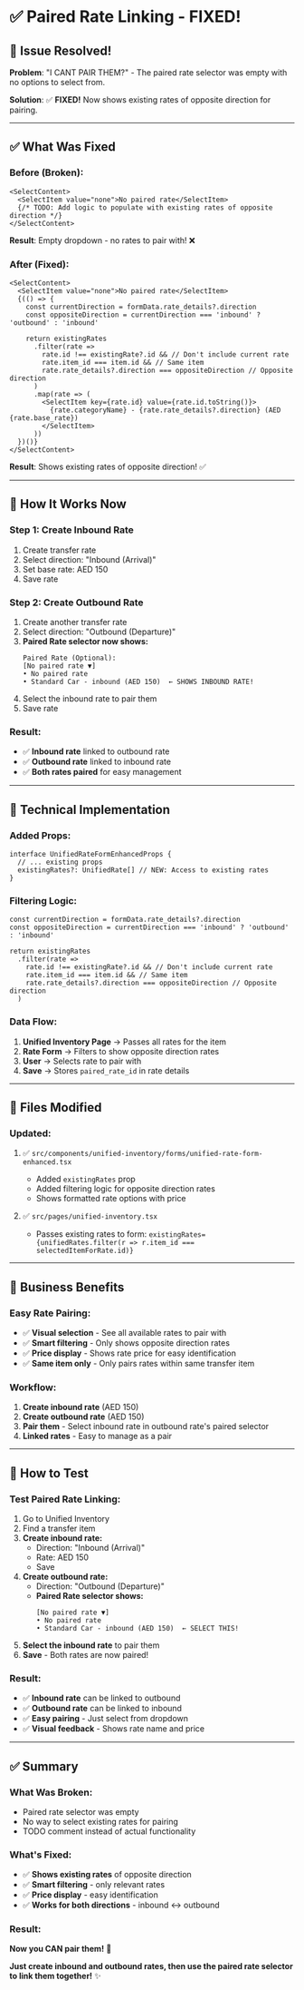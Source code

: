 # ✅ Paired Rate Linking - FIXED!

## 🎯 Issue Resolved!

**Problem**: "I CANT PAIR THEM?" - The paired rate selector was empty with no options to select from.

**Solution**: ✅ **FIXED!** Now shows existing rates of opposite direction for pairing.

---

## ✅ What Was Fixed

### **Before (Broken):**
```tsx
<SelectContent>
  <SelectItem value="none">No paired rate</SelectItem>
  {/* TODO: Add logic to populate with existing rates of opposite direction */}
</SelectContent>
```

**Result**: Empty dropdown - no rates to pair with! ❌

### **After (Fixed):**
```tsx
<SelectContent>
  <SelectItem value="none">No paired rate</SelectItem>
  {(() => {
    const currentDirection = formData.rate_details?.direction
    const oppositeDirection = currentDirection === 'inbound' ? 'outbound' : 'inbound'
    
    return existingRates
      .filter(rate => 
        rate.id !== existingRate?.id && // Don't include current rate
        rate.item_id === item.id && // Same item
        rate.rate_details?.direction === oppositeDirection // Opposite direction
      )
      .map(rate => (
        <SelectItem key={rate.id} value={rate.id.toString()}>
          {rate.categoryName} - {rate.rate_details?.direction} (AED {rate.base_rate})
        </SelectItem>
      ))
  })()}
</SelectContent>
```

**Result**: Shows existing rates of opposite direction! ✅

---

## 🎨 How It Works Now

### **Step 1: Create Inbound Rate**
1. Create transfer rate
2. Select direction: "Inbound (Arrival)"
3. Set base rate: AED 150
4. Save rate

### **Step 2: Create Outbound Rate**
1. Create another transfer rate
2. Select direction: "Outbound (Departure)"
3. **Paired Rate selector now shows:**
   ```
   Paired Rate (Optional):
   [No paired rate ▼]
   • No paired rate
   • Standard Car - inbound (AED 150)  ← SHOWS INBOUND RATE!
   ```
4. Select the inbound rate to pair them
5. Save rate

### **Result:**
- ✅ **Inbound rate** linked to outbound rate
- ✅ **Outbound rate** linked to inbound rate
- ✅ **Both rates paired** for easy management

---

## 🔧 Technical Implementation

### **Added Props:**
```tsx
interface UnifiedRateFormEnhancedProps {
  // ... existing props
  existingRates?: UnifiedRate[] // NEW: Access to existing rates
}
```

### **Filtering Logic:**
```tsx
const currentDirection = formData.rate_details?.direction
const oppositeDirection = currentDirection === 'inbound' ? 'outbound' : 'inbound'

return existingRates
  .filter(rate => 
    rate.id !== existingRate?.id && // Don't include current rate
    rate.item_id === item.id && // Same item
    rate.rate_details?.direction === oppositeDirection // Opposite direction
  )
```

### **Data Flow:**
1. **Unified Inventory Page** → Passes all rates for the item
2. **Rate Form** → Filters to show opposite direction rates
3. **User** → Selects rate to pair with
4. **Save** → Stores `paired_rate_id` in rate details

---

## 📁 Files Modified

### **Updated:**
1. ✅ `src/components/unified-inventory/forms/unified-rate-form-enhanced.tsx`
   - Added `existingRates` prop
   - Added filtering logic for opposite direction rates
   - Shows formatted rate options with price

2. ✅ `src/pages/unified-inventory.tsx`
   - Passes existing rates to form: `existingRates={unifiedRates.filter(r => r.item_id === selectedItemForRate.id)}`

---

## 🎯 Business Benefits

### **Easy Rate Pairing:**
- ✅ **Visual selection** - See all available rates to pair with
- ✅ **Smart filtering** - Only shows opposite direction rates
- ✅ **Price display** - Shows rate price for easy identification
- ✅ **Same item only** - Only pairs rates within same transfer item

### **Workflow:**
1. **Create inbound rate** (AED 150)
2. **Create outbound rate** (AED 150)
3. **Pair them** - Select inbound rate in outbound rate's paired selector
4. **Linked rates** - Easy to manage as a pair

---

## 🚀 How to Test

### **Test Paired Rate Linking:**
1. Go to Unified Inventory
2. Find a transfer item
3. **Create inbound rate:**
   - Direction: "Inbound (Arrival)"
   - Rate: AED 150
   - Save
4. **Create outbound rate:**
   - Direction: "Outbound (Departure)"
   - **Paired Rate selector shows:**
     ```
     [No paired rate ▼]
     • No paired rate
     • Standard Car - inbound (AED 150)  ← SELECT THIS!
     ```
5. **Select the inbound rate** to pair them
6. **Save** - Both rates are now paired!

### **Result:**
- ✅ **Inbound rate** can be linked to outbound
- ✅ **Outbound rate** can be linked to inbound
- ✅ **Easy pairing** - Just select from dropdown
- ✅ **Visual feedback** - Shows rate name and price

---

## ✅ Summary

### **What Was Broken:**
- Paired rate selector was empty
- No way to select existing rates for pairing
- TODO comment instead of actual functionality

### **What's Fixed:**
- ✅ **Shows existing rates** of opposite direction
- ✅ **Smart filtering** - only relevant rates
- ✅ **Price display** - easy identification
- ✅ **Works for both directions** - inbound ↔ outbound

### **Result:**
**Now you CAN pair them!** 🎉

**Just create inbound and outbound rates, then use the paired rate selector to link them together!** ✨
